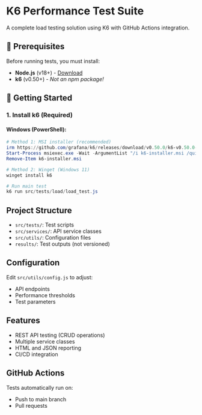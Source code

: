 # K6 Performance Test Suite

A complete load testing solution using K6 with GitHub Actions integration.

## 📌 Prerequisites

Before running tests, you must install:
- **Node.js** (v18+) - [Download](https://nodejs.org/)
- **k6** (v0.50+) - *Not an npm package!*

## 🚀 Getting Started

### 1. Install k6 (Required)

#### Windows (PowerShell):
```powershell
# Method 1: MSI installer (recommended)
irm https://github.com/grafana/k6/releases/download/v0.50.0/k6-v0.50.0-x64.msi -OutFile k6-installer.msi
Start-Process msiexec.exe -Wait -ArgumentList "/i k6-installer.msi /quiet"
Remove-Item k6-installer.msi

# Method 2: Winget (Windows 11)
winget install k6

# Run main test
k6 run src/tests/load/load_test.js
```

## Project Structure
- `src/tests/`: Test scripts
- `src/services/`: API service classes
- `src/utils/`: Configuration files
- `results/`: Test outputs (not versioned)

## Configuration
Edit `src/utils/config.js` to adjust:
- API endpoints
- Performance thresholds
- Test parameters

## Features
- REST API testing (CRUD operations)
- Multiple service classes
- HTML and JSON reporting
- CI/CD integration

## GitHub Actions
Tests automatically run on:
- Push to main branch
- Pull requests
